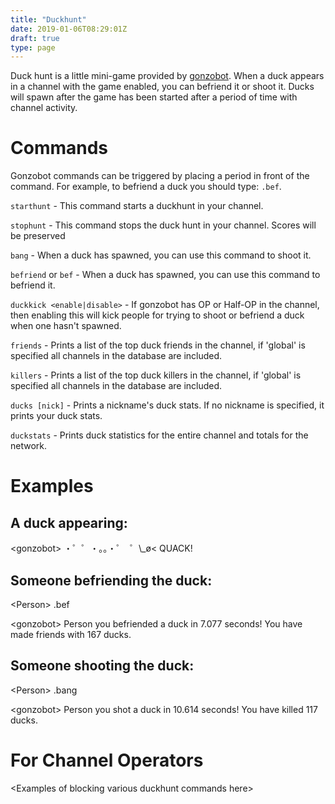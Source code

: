 ```yaml
---
title: "Duckhunt"
date: 2019-01-06T08:29:01Z
draft: true
type: page
---
```


Duck hunt is a little mini-game provided by [gonzobot](/gonzobot). When a duck appears in a channel with the game enabled, you can befriend it or shoot it. Ducks will spawn after the game has been started after a period of time with channel activity.

# Commands

Gonzobot commands can be triggered by placing a period in front of the command. For example, to befriend a duck you should type: `.bef`.

`starthunt` - This command starts a duckhunt in your channel.

`stophunt` - This command stops the duck hunt in your channel. Scores will be preserved

`bang` - When a duck has spawned, you can use this command to shoot it.

`befriend` or `bef` - When a duck has spawned, you can use this command to befriend it.

`duckkick <enable|disable>` - If gonzobot has OP or Half-OP in the channel, then enabling this will kick people for trying to shoot or befriend a duck when one hasn't spawned.

`friends` - Prints a list of the top duck friends in the channel, if 'global' is specified all channels in the database are included.

`killers` - Prints a list of the top duck killers in the channel, if 'global' is specified all channels in the database are included.

`ducks [nick]` - Prints a nickname's duck stats. If no nickname is specified, it prints your duck stats.

`duckstats` - Prints duck statistics for the entire channel and totals for the network.
# Examples
## A duck appearing:
\<gonzobot\> ・゜゜・。。・゜ ​ ゜\\_ø​\< QUACK​!
## Someone befriending the duck:
\<Person\> .bef

\<gonzobot\> Person you befriended a duck in 7.077 seconds! You have made friends with 167 ducks.
## Someone shooting the duck:
\<Person\> .bang

\<gonzobot\> Person you shot a duck in 10.614 seconds! You have killed 117 ducks.

# For Channel Operators

\<Examples of blocking various duckhunt commands here\>

